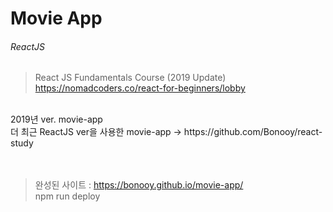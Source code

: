 # Movie App 
###### ReactJS

>React JS Fundamentals Course (2019 Update)<br>
>https://nomadcoders.co/react-for-beginners/lobby
<br>
2019년 ver. movie-app
<br>
더 최근 ReactJS ver을 사용한 movie-app -> https://github.com/Bonooy/react-study 
<br>
<br>
<br>

>완성된 사이트 : https://bonooy.github.io/movie-app/<br>
>npm run deploy
